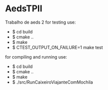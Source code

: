 # AedsTPII
Trabalho de aeds 2
for testing use:
- $ cd build
- $ cmake ..
- $ make
- $ CTEST\_OUTPUT\_ON\_FAILURE=1 make test

for compiling and running use:
- $ cd build
- $ cmake ..
- $ make
- $ ./src/RunCaixeiroViajanteComMochila
